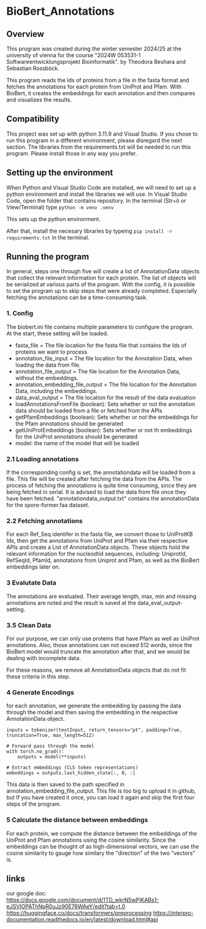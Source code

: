 # BioBert_Annotations

## Overview
This program was created during the winter semester 2024/25 at the university of vienna for the course "2024W 053531-1 Softwareentwicklungsprojekt Bioinformatik". by Theodora Beshara and Sebastian Rossböck.

This program reads the Ids of proteins from a file in the fasta format and fetches the annotations for each protein from UniProt and Pfam. With BioBert, it creates the embeddings for each annotation and then compares and visualizes the results.

## Compatibility

This project was set up with python 3.11.9 and Visual Studio. If you chose to run this program in a different environment, please disregard the next section. The libraries from the requirements.txt will be needed to run this program. Please install those in any way you prefer.

## Setting up the environment
When Python and Visual Studio Code are installed, we will need to set up a python environment and install the libraries we will use.
In Visual Studio Code, open the folder that contains repository.
In the terminal (Str+ö or View/Terminal) type ``` python -m venv .venv ```

This sets up the python environment.

After that, install the necesary libraries by typeing ``` pip install -r requirements.txt ``` in the terminal.

## Running the program

In general, steps one through five will create a list of AnnotationData objects that collect the relevant information for each protein. The list of objects will be serialized at various parts of the program. With the config, it is possible to set the program up to skip steps that were already completed. Especially fetching the annotations can be a time-consuming task.

### 1. Config
The biobert.ini file contains multiple parameters to configure the program. At the start, these setting will be loaded.

- fasta_file =  The file location for the fasta file that contains the Ids of proteins we want to process
- annotation_file_input =  The file location for the Annotation Data, when loading the data from file.
- annotation_file_output =  The file location for the Annotation Data, without the embeddings.
- annotation_embedding_file_output = The file location for the Annotation Data, including the embeddings.
- data_eval_output = The file location for the result of the data evaluation
- loadAnnotationsFromFile (boolean): Sets whether or not the annotation data should be loaded from a file or fetched from the APIs 
- getPfamEmbeddings (boolean): Sets whether or not the embeddings for the Pfam annotations should be generated
- getUniProtEmbeddings (boolean): Sets whether or not th embeddings for the UniProt annotations should be generated
- model: the name of the model that will be loaded

### 2.1 Loading annotations
If the corresponding config is set, the annotationdata will be loaded from a file. This file will be created after fetching the data from the APIs. The process of fetching the annotations is quite time consuming, since they are being fetched in serial. It is advised to load the data from file once they have been fetched. "annotationdata_output.txt" contains the annotationData for the spore-former.faa dataset.

### 2.2 Fetching annotations
For each Ref_Seq identifer in the fasta file, we convert those to UniProtKB Ids, then get the annotations from UniProt and Pfam via their respective APIs and create a List of AnnotationData objects. These objects hold the relevant information for the nucleodtid sequences, including: UniprotId, RefSeqId, PfamId, annotations from Uniprot and Pfam, as well as the BioBert embeddings later on.

### 3 Evalutate Data

The annotations are evaluated. Their average length, max, min and missing annotations are noted and the result is saved at the data_eval_output-setting. 

### 3.5 Clean Data

For our purpose, we can only use proteins that have Pfam as well as UniProt annotations. Also, those annotations can not exceed 512 words, since the BioBert model would truncate the annotation after that, and we would be dealing with incomplete data.

For these reasons, we remove all AnnotationData objects that do not fit these criteria in this step.

### 4 Generate Encodings

for each annotation, we generate the embedding by passing the data through the model and then saving the embedding in the respective AnnotationData object.
```
inputs = tokenizer(textInput, return_tensors="pt", padding=True, truncation=True, max_length=512)

# Forward pass through the model
with torch.no_grad():
    outputs = model(**inputs)

# Extract embeddings (CLS token representations)
embeddings = outputs.last_hidden_state[:, 0, :]
```
This data is then saved to the path specified in annotation_embedding_file_output. This file is too big to upload it in github, but If you have created it once, you can load it again and skip the first four steps of the program.

### 5 Calculate the distance between embeddings

For each protein, we compute the distance between the embeddings of the UniProt and Pfam annotations using the cosine similarity. Since the embeddings can be thought of as high-dimensional vectors, we can use the cosine similarity to gauge how similary the "direction" of the two "vectors" is.

## links
our google doc: https://docs.google.com/document/d/1TD_wkrN5wPjKABs1-eJSVIOPAThNpR0uJz90E76WAeY/edit?tab=t.0
https://huggingface.co/docs/transformers/preprocessing
https://interpro-documentation.readthedocs.io/en/latest/download.html#api

